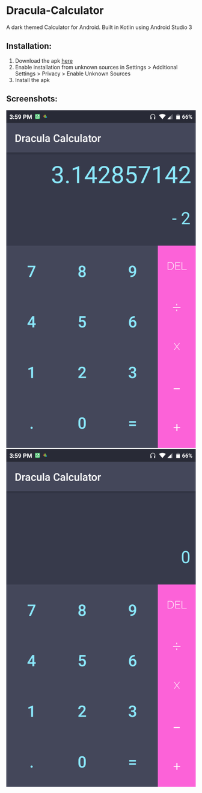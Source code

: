 # Dracula-Calculator
A dark themed Calculator for Android. Built in Kotlin using Android Studio 3

## Installation:
1. Download the apk [here](https://github.com/Vivek-abstract/Dracula-Calculator/releases/download/v1.0/Calculator.apk)
2. Enable installation from unknown sources in Settings > Additional Settings > Privacy > Enable Unknown Sources
3. Install the apk

## Screenshots:
![Calculator Image 1](screenshots/cal1.png)
![Calculator Image 2](screenshots/cal2.png)
